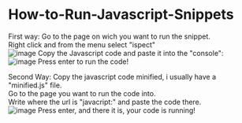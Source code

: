 # How-to-Run-Javascript-Snippets
First way:
Go to the page on wich you want to run the snippet. <br>
Right click and from the menu select "ispect"<br>
![image](https://user-images.githubusercontent.com/92979776/146510348-88c13e3f-2672-45e8-9a38-f3a231e22478.png)
Copy the Javascript code and paste it into the "console":<br>
![image](https://user-images.githubusercontent.com/92979776/146510486-d6648e70-fef5-486d-b265-4d13ff19ddc4.png)
Press enter to run the code!<br>

Second Way:
Copy the javascript code minified, i usually have a "minified.js" file.<br>
Go to the page you want to run the code into. <br>
Write where the url is "javacript:" and paste the code there.<br>
![image](https://user-images.githubusercontent.com/92979776/146510924-bb4624ae-e63e-4a8f-8634-4b2e80f78ebb.png)
 Press enter, and there it is, your code is running!<br>
